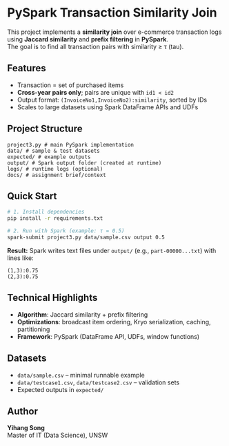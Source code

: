 # PySpark Transaction Similarity Join

This project implements a **similarity join** over e-commerce transaction logs using **Jaccard similarity** and **prefix filtering** in **PySpark**.  
The goal is to find all transaction pairs with similarity ≥ τ (tau).

## Features
- Transaction = set of purchased items  
- **Cross-year pairs only**; pairs are unique with `id1 < id2`  
- Output format: `(InvoiceNo1,InvoiceNo2):similarity`, sorted by IDs  
- Scales to large datasets using Spark DataFrame APIs and UDFs  

## Project Structure
```
project3.py # main PySpark implementation
data/ # sample & test datasets
expected/ # example outputs
output/ # Spark output folder (created at runtime)
logs/ # runtime logs (optional)
docs/ # assignment brief/context
```
## Quick Start
```bash
# 1. Install dependencies
pip install -r requirements.txt

# 2. Run with Spark (example: τ = 0.5)
spark-submit project3.py data/sample.csv output 0.5
```
**Result:** Spark writes text files under `output/` (e.g., `part-00000...txt`) with lines like:
```
(1,3):0.75
(2,3):0.75
```
## Technical Highlights
- **Algorithm**: Jaccard similarity + prefix filtering
- **Optimizations**: broadcast item ordering, Kryo serialization, caching, partitioning
- **Framework**: PySpark (DataFrame API, UDFs, window functions)

## Datasets
- `data/sample.csv` – minimal runnable example
- `data/testcase1.csv`, `data/testcase2.csv` – validation sets
- Expected outputs in `expected/`

## Author
**Yihang Song**  
Master of IT (Data Science), UNSW
